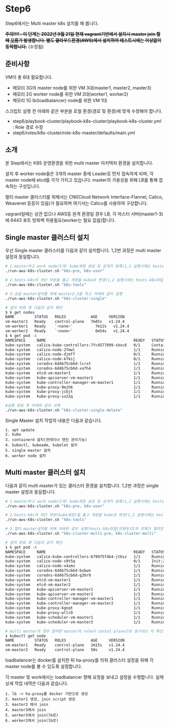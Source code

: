 # Step6

Step6에서는 Multi master k8s 설치를 해 봅니다.

**~~주의!!!! : 이 단계는 2022년 9월 21일 현재 vagrant기반에서 설치시 master join 할때 [오류](vagrant_error.md)가 발생합니다. 별도 클라우드환경(AWS)에서 설치하여 테스트시에는 이상없이 동작합니다.~~** (수정됨)

## 준비사항

VM이 총 6대 필요합니다.

- 메모리 3G의 master node를 위한 VM 3대(master1, master2, master3)
- 메모리 2G worker node를 위한 VM 2대(worker1, worker2)
- 메모리 1G lb(loadbalancer) node를 위한 VM 1대

스크립트 실행 전 아래와 같은 부분을 로컬 환경(경로 및 환경)에 맞게 수정해야 합니다.

- step6/playbook-cluster/playbook-k8s-cluster/playbook-k8s-cluster.yml : Role 경로 수정
- step6/roles/k8s-cluster/role-k8s-master/defaults/main.yml

## 소개

본 Step에서는 K8S 운영환경을 위한 multi master 아키텍처 환경을 설치합니다.

설치 후 worker node들은 3개의 master 중에 Leader로 먼저 접속하게 되며, 각 master node에 etcd를 각각 가지고 있습니다. master의 가용성을 위해 LB를 통해 접속하는 구성입니다.

멀티 master 클러스터를 위해서는 CNI(Cloud Network Interface-Flannel, Calico, Weavenet 등등이 있음)가 필요하며 여기서는 Calico를 사용하여 구성합니다.

vagrant일때는 상관 없으나 AWS등 원격 환경일 경우 LB, 각 마스터 서버(master1-3) 에 6443 포트 방화벽 허용필요(worker는 필요 없음)합니다.

## Single master 클러스터 설치

우선 Single master 클러스터를 다음과 같이 설치합니다. 1,2번 과정은 multi master 설정과 동일합니다.

```bash
# 1.master하고 work node(5개) kube계정 생성 및 공개키 등록(1,2 실행시에는 hosts-k8s파일[인벤토리]의 masters,workers 그룹을 막고 실행해야 함)
./run-aws-k8s-cluster.sh "k8s-pre, k8s-user"

# 2.hosts-k8s의 하단 부분을 풀고 계정을 kube로 변경(1,2 실행시에는 hosts-k8s파일[인벤토리]의 masters,workers 그룹을 막고 실행해야 함)
./run-aws-k8s-cluster.sh "k8s-tools"

# 3.싱글 master설치를 위해 master2,3을 막고 아래와 같이 실행
./run-aws-k8s-cluster.sh "k8s-cluster-single"

# 설치 완료 후 다음과 같이 확인
$ k get nodes
NAME         STATUS   ROLES           AGE     VERSION
vm-master1   Ready    control-plane   7m45s   v1.24.4
vm-worker1   Ready    `<none>`          7m12s   v1.24.4
vm-worker2   Ready    `<none>`          6m54s   v1.24.4
$ k get pod -A
NAMESPACE     NAME                                       READY   STATUS              RESTARTS      AGE
kube-system   calico-kube-controllers-7fc4577899-sbxc6   0/1     ContainerCreating   0             7m49s
kube-system   calico-node-2fmwl                          1/1     Running             0             7m49s
kube-system   calico-node-djmff                          0/1     Running             5 (46s ago)   7m33s
kube-system   calico-node-k7ksj                          0/1     Running             5 (23s ago)   7m15s
kube-system   coredns-6d4b75cb6d-lcrxt                   1/1     Running             0             7m49s
kube-system   coredns-6d4b75cb6d-xxfh4                   1/1     Running             0             7m49s
kube-system   etcd-vm-master1                            1/1     Running             0             8m2s
kube-system   kube-apiserver-vm-master1                  1/1     Running             0             8m2s
kube-system   kube-controller-manager-vm-master1         1/1     Running             0             8m2s
kube-system   kube-proxy-9mjh6                           1/1     Running             0             7m15s
kube-system   kube-proxy-jcbjt                           1/1     Running             0             7m49s
kube-system   kube-proxy-sx22q                           1/1     Running             0             7m33s

#실행 완료 후 아래와 같이 삭제
./run-aws-k8s-cluster.sh "k8s-cluster-single-delete"
```

Single Master 설치 작업의 내용은 다음과 같습니다.

```
1. apt update
2. kube 
3. containerd 설치(컨테이너 엔진 관리기능)
4. kubectl, kubeadm, kubelet 설치
5. single master 설치
6. worker node 설치

```

## Multi master 클러스터 설치

다음과 같이 multi master가 있는 클러스터 환경을 설치합니다. 1,2번 과정은 single master 설정과 동일합니다.

```bash
# 1.master하고 work node(5개) kube계정 생성 및 공개키 등록(1,2 실행시에는 hosts-k8s파일[인벤토리]의 masters,workers 그룹을 막고 실행해야 함)
./run-aws-k8s-cluster.sh "k8s-pre, k8s-user"

# 2.hosts-k8s의 하단 부분(kube계정)을 풀고 계정을 kube로 변경(1,2 실행시에는 hosts-k8s파일[인벤토리]의 masters,workers 그룹을 막고 실행해야 함)
./run-aws-k8s-cluster.sh "k8s-tools"

# 3.멀티 master설치를 위해 아래와 같이 실행(hosts-k8s파일[인벤토리]의 전체가 열려있는 상태로 실행)
./run-aws-k8s-cluster.sh "k8s-cluster-multi-pre, k8s-cluster-multi"

# 설치 완료 후 다음과 같이 확인
❯ k get pod -A
NAMESPACE     NAME                                       READY   STATUS     RESTARTS   AGE
kube-system   calico-kube-controllers-6799f5f4b4-jt6sz   1/1     Running    0          114s
kube-system   calico-node-s9t5q                          0/1     Init:2/3   0          44s
kube-system   calico-node-x4zmv                          1/1     Running    0          114s
kube-system   coredns-6d4b75cb6d-bsbwn                   1/1     Running    0          114s
kube-system   coredns-6d4b75cb6d-g26r9                   1/1     Running    0          114s
kube-system   etcd-vm-master1                            1/1     Running    0          2m7s
kube-system   etcd-vm-master2                            1/1     Running    0          33s
kube-system   kube-apiserver-vm-master1                  1/1     Running    0          2m7s
kube-system   kube-apiserver-vm-master2                  1/1     Running    0          23s
kube-system   kube-controller-manager-vm-master1         1/1     Running    0          2m7s
kube-system   kube-controller-manager-vm-master2         1/1     Running    0          34s
kube-system   kube-proxy-kgnqt                           1/1     Running    0          114s
kube-system   kube-proxy-wllc9                           1/1     Running    0          44s
kube-system   kube-scheduler-vm-master1                  1/1     Running    0          2m7s
kube-system   kube-scheduler-vm-master2                  1/1     Running    0          31s

# multi master의 경우 참여한 master의 role이 contol-plane으로 표시되는 지 확인합니다.
❯ kubectl get node
NAME         STATUS   ROLES           AGE     VERSION
vm-master1   Ready    control-plane   2m15s   v1.24.4
vm-master2   Ready    control-plane   50s     v1.24.4
```

loadbalancer는 docker를 설치한 뒤 ha-proxy를 띄워 클러스터 설정을 위해 각 master node를 볼 수 있도록 설정합니다.

각 master 및 work에서는 loadbalancer 향해 요청을 보내고 설정을 수행합니다. 실제 상세 작업 내역은 다음과 같습니다.

```
1. lb -> ha-proxy를 docker 기반으로 생성
2. master1 생성, join script 생성
3. master2 에서 join
4. master3에서 join
5. worker1에서 join(lb로)
6. worker2에서 join(lb로)

```
